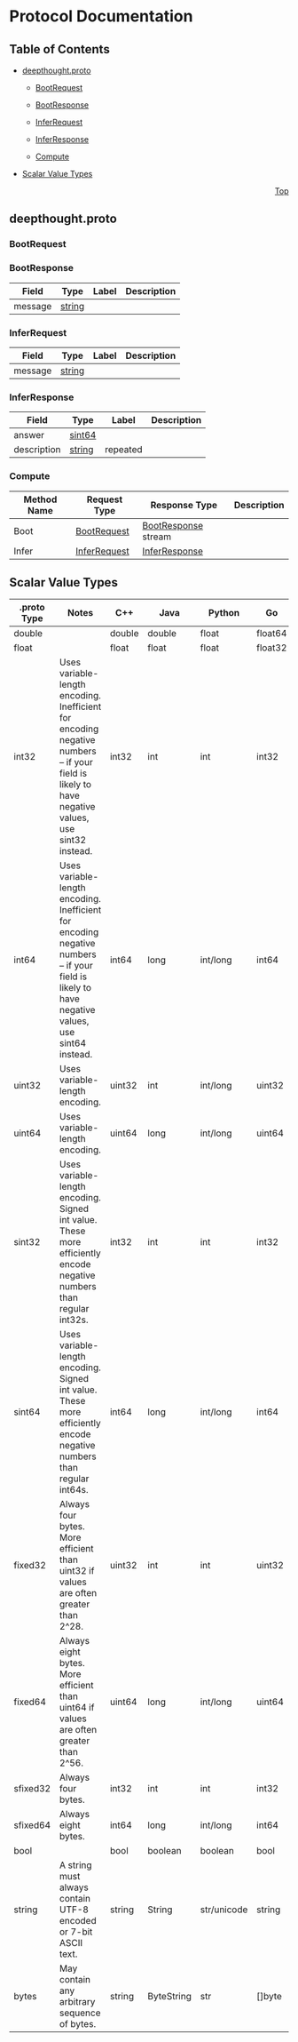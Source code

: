 # Protocol Documentation
<a name="top"></a>

## Table of Contents

- [deepthought.proto](#deepthought.proto)
    - [BootRequest](#deepthought.BootRequest)
    - [BootResponse](#deepthought.BootResponse)
    - [InferRequest](#deepthought.InferRequest)
    - [InferResponse](#deepthought.InferResponse)
  
    - [Compute](#deepthought.Compute)
  
- [Scalar Value Types](#scalar-value-types)



<a name="deepthought.proto"></a>
<p align="right"><a href="#top">Top</a></p>

## deepthought.proto



<a name="deepthought.BootRequest"></a>

### BootRequest







<a name="deepthought.BootResponse"></a>

### BootResponse



| Field | Type | Label | Description |
| ----- | ---- | ----- | ----------- |
| message | [string](#string) |  |  |






<a name="deepthought.InferRequest"></a>

### InferRequest



| Field | Type | Label | Description |
| ----- | ---- | ----- | ----------- |
| message | [string](#string) |  |  |






<a name="deepthought.InferResponse"></a>

### InferResponse



| Field | Type | Label | Description |
| ----- | ---- | ----- | ----------- |
| answer | [sint64](#sint64) |  |  |
| description | [string](#string) | repeated |  |





 

 

 


<a name="deepthought.Compute"></a>

### Compute


| Method Name | Request Type | Response Type | Description |
| ----------- | ------------ | ------------- | ------------|
| Boot | [BootRequest](#deepthought.BootRequest) | [BootResponse](#deepthought.BootResponse) stream |  |
| Infer | [InferRequest](#deepthought.InferRequest) | [InferResponse](#deepthought.InferResponse) |  |

 



## Scalar Value Types

| .proto Type | Notes | C++ | Java | Python | Go | C# | PHP | Ruby |
| ----------- | ----- | --- | ---- | ------ | -- | -- | --- | ---- |
| <a name="double" /> double |  | double | double | float | float64 | double | float | Float |
| <a name="float" /> float |  | float | float | float | float32 | float | float | Float |
| <a name="int32" /> int32 | Uses variable-length encoding. Inefficient for encoding negative numbers – if your field is likely to have negative values, use sint32 instead. | int32 | int | int | int32 | int | integer | Bignum or Fixnum (as required) |
| <a name="int64" /> int64 | Uses variable-length encoding. Inefficient for encoding negative numbers – if your field is likely to have negative values, use sint64 instead. | int64 | long | int/long | int64 | long | integer/string | Bignum |
| <a name="uint32" /> uint32 | Uses variable-length encoding. | uint32 | int | int/long | uint32 | uint | integer | Bignum or Fixnum (as required) |
| <a name="uint64" /> uint64 | Uses variable-length encoding. | uint64 | long | int/long | uint64 | ulong | integer/string | Bignum or Fixnum (as required) |
| <a name="sint32" /> sint32 | Uses variable-length encoding. Signed int value. These more efficiently encode negative numbers than regular int32s. | int32 | int | int | int32 | int | integer | Bignum or Fixnum (as required) |
| <a name="sint64" /> sint64 | Uses variable-length encoding. Signed int value. These more efficiently encode negative numbers than regular int64s. | int64 | long | int/long | int64 | long | integer/string | Bignum |
| <a name="fixed32" /> fixed32 | Always four bytes. More efficient than uint32 if values are often greater than 2^28. | uint32 | int | int | uint32 | uint | integer | Bignum or Fixnum (as required) |
| <a name="fixed64" /> fixed64 | Always eight bytes. More efficient than uint64 if values are often greater than 2^56. | uint64 | long | int/long | uint64 | ulong | integer/string | Bignum |
| <a name="sfixed32" /> sfixed32 | Always four bytes. | int32 | int | int | int32 | int | integer | Bignum or Fixnum (as required) |
| <a name="sfixed64" /> sfixed64 | Always eight bytes. | int64 | long | int/long | int64 | long | integer/string | Bignum |
| <a name="bool" /> bool |  | bool | boolean | boolean | bool | bool | boolean | TrueClass/FalseClass |
| <a name="string" /> string | A string must always contain UTF-8 encoded or 7-bit ASCII text. | string | String | str/unicode | string | string | string | String (UTF-8) |
| <a name="bytes" /> bytes | May contain any arbitrary sequence of bytes. | string | ByteString | str | []byte | ByteString | string | String (ASCII-8BIT) |

